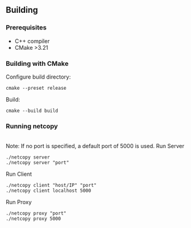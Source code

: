 ## Building

### Prerequisites
- C++ compiler
- CMake >3.21

### Building with CMake
Configure build directory:
```
cmake --preset release
```

Build:
```
cmake --build build
```

### Running netcopy
<br>Note: If no port is specified, a default port of 5000 is used.
Run Server 
```
./netcopy server
./netcopy server "port"
```

Run Client
```
./netcopy client "host/IP" "port"
./netcopy client localhost 5000
```
Run Proxy
```
./netcopy proxy "port"
./netcopy proxy 5000
```
